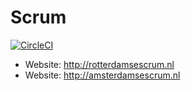 # Scrum
[![CircleCI](https://circleci.com/gh/yourownmood/scrum/tree/master.svg?style=shield)](https://circleci.com/gh/yourownmood/scrum/tree/master)

* Website: http://rotterdamsescrum.nl
* Website: http://amsterdamsescrum.nl

